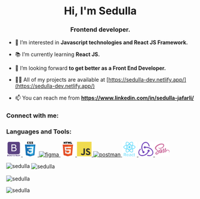 <h1 align="center">Hi, I'm Sedulla</h1>
<h3 align="center">Frontend developer.</h3>

- 👀 I’m interested in **Javascript technologies and React JS Framework.**

- 📚 I’m currently learning **React JS.**

- 🚀 I’m looking forward **to get better as a Front End Developer.**

- 👨‍💻 All of my projects are available at [https://sedulla-dev.netlify.app/](https://sedulla-dev.netlify.app/)

- 📫 You can reach me from **https://www.linkedin.com/in/sedulla-jafarli/**

<h3 align="left">Connect with me:</h3>
<p align="left">
</p>

<h3 align="left">Languages and Tools:</h3>
<p align="left"> <a href="https://getbootstrap.com" target="_blank" rel="noreferrer"> <img src="https://raw.githubusercontent.com/devicons/devicon/master/icons/bootstrap/bootstrap-plain-wordmark.svg" alt="bootstrap" width="40" height="40"/> </a> <a href="https://www.w3schools.com/css/" target="_blank" rel="noreferrer"> <img src="https://raw.githubusercontent.com/devicons/devicon/master/icons/css3/css3-original-wordmark.svg" alt="css3" width="40" height="40"/> </a> <a href="https://www.figma.com/" target="_blank" rel="noreferrer"> <img src="https://www.vectorlogo.zone/logos/figma/figma-icon.svg" alt="figma" width="40" height="40"/> </a> <a href="https://www.w3.org/html/" target="_blank" rel="noreferrer"> <img src="https://raw.githubusercontent.com/devicons/devicon/master/icons/html5/html5-original-wordmark.svg" alt="html5" width="40" height="40"/> </a> <a href="https://developer.mozilla.org/en-US/docs/Web/JavaScript" target="_blank" rel="noreferrer"> <img src="https://raw.githubusercontent.com/devicons/devicon/master/icons/javascript/javascript-original.svg" alt="javascript" width="40" height="40"/> </a> <a href="https://postman.com" target="_blank" rel="noreferrer"> <img src="https://www.vectorlogo.zone/logos/getpostman/getpostman-icon.svg" alt="postman" width="40" height="40"/> </a> <a href="https://reactjs.org/" target="_blank" rel="noreferrer"> <img src="https://raw.githubusercontent.com/devicons/devicon/master/icons/react/react-original-wordmark.svg" alt="react" width="40" height="40"/> </a> <a href="https://redux.js.org" target="_blank" rel="noreferrer"> <img src="https://raw.githubusercontent.com/devicons/devicon/master/icons/redux/redux-original.svg" alt="redux" width="40" height="40"/> </a> <a href="https://sass-lang.com" target="_blank" rel="noreferrer"> <img src="https://raw.githubusercontent.com/devicons/devicon/master/icons/sass/sass-original.svg" alt="sass" width="40" height="40"/> </a> </p>

<p><img align="left" src="https://github-readme-stats.vercel.app/api/top-langs?username=sedulla&show_icons=true&locale=en&layout=compact" alt="sedulla" /></p>

<p>&nbsp;<img align="center" src="https://github-readme-stats.vercel.app/api?username=sedulla&show_icons=true&locale=en" alt="sedulla" /></p>

<p><img align="center" src="https://github-readme-streak-stats.herokuapp.com/?user=sedulla&" alt="sedulla" /></p>

<p align="left"> <img src="https://komarev.com/ghpvc/?username=sedulla&label=Profile%20views&color=0e75b6&style=flat" alt="sedulla" /> </p>
